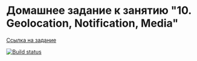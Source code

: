 # Домашнее задание к занятию "10. Geolocation, Notification, Media"

[Ссылка на задание](https://github.com/netology-code/ahj-homeworks/tree/video/media)

[![Build status](https://ci.appveyor.com/api/projects/status/on95le3h4o3ttfa0?svg=true)](https://ci.appveyor.com/project/anna-popova/ahj-homeworks-media)
